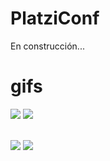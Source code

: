 # PlatziConf

En construcción...
<br>
# gifs

![](https://media.giphy.com/media/Q9uccpcjs058c23QKM/giphy.gif)
![](https://media.giphy.com/media/KdxKYiLdahsgc3FBPy/giphy.gif)
</br><br>

![](https://github.com/ctrivinoe/PlatziConf/blob/master/resourcesREADME/Animated%20GIF-downsized_large.gif?raw=true)
![](https://media.giphy.com/media/cLHLNoL2QTztpsA456/giphy.gif)

